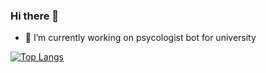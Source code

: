 ### Hi there 👋

- 🔭 I’m currently working on psycologist bot for university

[![Top Langs](https://github-readme-stats.vercel.app/api/top-langs/?username=gerasimovtltsu&layout=compact)](https://github.com/gerasimovtltsu/github-readme-stats)
